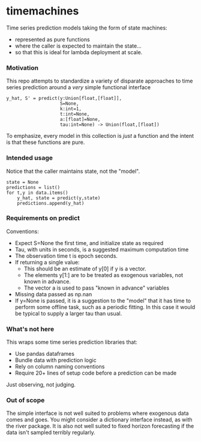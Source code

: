 # timemachines
Time series prediction models taking the form of state machines:

- represented as pure functions
- where the caller is expected to maintain the state...
- so that this is ideal for lambda deployment at scale.  

### Motivation
This repo attempts to standardize a variety of disparate approaches to time series prediction around a *very* simple functional interface

    y_hat, S' = predict(y:Union[float,[float]],
                        S=None, 
                        k:int=1,
                        t:int=None,
                        a:[float]=None,
                        tau:int=None) -> Union(float,[float])  
    
To emphasize, every model in this collection is *just* a function and the intent is that these functions are pure. 

### Intended usage
Notice that the caller maintains state, not the "model".

    state = None
    predictions = list()
    for t,y in data.items()
        y_hat, state = predict(y,state)
        predictions.append(y_hat)
    
### Requirements on predict
Conventions:

- Expect S=None the first time, and initialize state as required
- Tau, with units in seconds, is a suggested maximum computation time
- The observation time t is epoch seconds. 
- If returning a single value:
     - This should be an estimate of y[0] if y is a vector. 
     - The elements y[1:] are to be treated as exogenous variables, not known in advance. 
     - The vector a is used to pass "known in advance" variables
- Missing data passed as np.nan
- If y=None is passed, it is a suggestion to the "model" that it has time to perform some
      offline task, such as a periodic fitting. In this case it would be typical to supply a
      larger tau than usual. 
   

### What's not here
This wraps some time series prediction libraries that:

 - Use pandas dataframes
 - Bundle data with prediction logic
 - Rely on column naming conventions 
 - Require 20+ lines of setup code before a prediction can be made

Just observing, not judging. 

### Out of scope
The simple interface is not well suited to problems where exogenous data comes and goes. You might consider a dictionary interface instead, as with the river package. It is also not well suited to fixed horizon forecasting if the data isn't sampled terribly regularly. 

